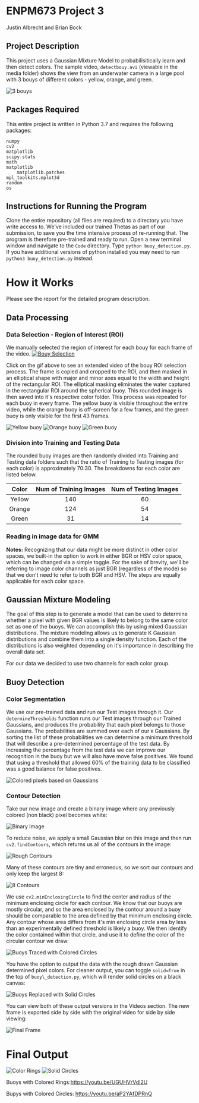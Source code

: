 # ENPM673 Project 3

Justin Albrecht and Brian Bock

## Project Description
This project uses a Gaussian Mixture Model to probabilisitically learn and then detect colors. The sample video, `detectbouy.avi` (viewable in the media folder) shows the view from an underwater camera in a large pool with 3 bouys of different colors - yellow, orange, and green.

![3 bouys](https://github.com/BrianBock/ENPM673_Project3/blob/master/images/3_bouys.gif)

## Packages Required

This entire project is written in Python 3.7 and requires the following packages:
	
	numpy
	cv2
	matplotlib
	scipy.stats
	math
	matplotlib
		matplotlib.patches
	mpl_toolkits.mplot3d
	random
	os


## Instructions for Running the Program
Clone the entire repository (all files are required) to a directory you have write access to. We've included our trained Thetas as part of our submission, to save you the time intensive process of re-running that. The program is therefore pre-trained and ready to run. Open a new terminal window and navigate to the `Code` directory. Type `python buoy_detection.py`. If you have additional versions of python installed you may need to run `python3 buoy_detection.py` instead. 




# How it Works
Please see the report for the detailed program description. 

## Data Processing

### Data Selection - Region of Interest (ROI)

We manually selected the region of interest for each bouy for each frame of the video. 
[![Bouy Selection](https://github.com/BrianBock/ENPM673_Project3/blob/master/images/bouy_select.gif)](https://youtu.be/gAHzZghxUaw)

Click on the gif above to see an extended video of the bouy ROI selection process.
The frame is copied and cropped to the ROI, and then masked in an elliptical shape with major and minor axes equal to the width and height of the rectangular ROI. The elliptical masking eliminates the water captured in the rectangular ROI around the spherical buoy. This rounded image is then saved into it's respective color folder. This process was repeated for each buoy in every frame. The yellow buoy is visible throughout the entire video, while the orange buoy is off-screen for a few frames, and the green buoy is only visible for the first 43 frames. 

![Yellow buoy](https://github.com/BrianBock/ENPM673_Project3/blob/master/images/yellow173.png)
![Orange buoy](https://github.com/BrianBock/ENPM673_Project3/blob/master/images/orange175.png)
![Green buoy](https://github.com/BrianBock/ENPM673_Project3/blob/master/images/green37.png)

### Division into Training and Testing Data

The rounded buoy images are then randomly divided into Training and Testing data folders such that the ratio of Training to Testing images (for each color) is approximately 70:30. The breakdowns for each color are listed below.

**Color** | **Num of Training Images** | **Num of Testing Images**
:---: | :---: | :---:
Yellow | 140 | 60
Orange | 124 | 54
Green | 31 | 14


### Reading in image data for GMM

**Notes:**
Recognizing that our data might be more distinct in other color spaces, we built-in the option to work in either BGR or HSV color space, which can be changed via a simple toggle. For the sake of brevity, we'll be referring to image color channels as just BGR (regardless of the mode) so that we don't need to refer to both BGR and HSV. The steps are equally applicable for each color space. 





## Gaussian Mixture Modeling

The goal of this step is to generate a model that can be used to determine whether a pixel with given BGR values is likely to belong to the same color set as one of the buoys. We can accomplish this by using mixed Gaussian distributions. The mixture modeling allows us to generate K Gaussian distributions and combine them into a single density function. Each of the distributions is also weighted depending on it's importance in describing the overall data set.  

For our data we decided to use two channels for each color group.



## Buoy Detection

### Color Segmentation
We use our pre-trained data and run our Test images through it. 
Our `determineThresholds` function runs our Test images through our Trained Gaussians, and produces the probability that each pixel belongs to those Gaussians. The probabilities are summed over each of our `K` Gaussians. By sorting the list of these probabilities we can determine a minimum threshold that will describe a pre-determined percentage of the test data. By increasing the percentage from the test data we can improve our recognition in the buoy but we will also have move false positives. We found that using a threshold that allowed 60\% of the training data to be classified was a good balance for false positives. 


![Colored pixels based on Gaussians](https://github.com/BrianBock/ENPM673_Project3/blob/master/images/all_colors.png)
### Contour Detection
Take our new image and create a binary image where any previously colored (non black) pixel becomes white:

![Binary Image](https://github.com/BrianBock/ENPM673_Project3/blob/master/images/bin.png)


To reduce noise, we apply a small Gaussian blur on this image and then run `cv2.findContours`, which returns us all of the contours in the image:

![Rough Contours](https://github.com/BrianBock/ENPM673_Project3/blob/master/images/rough_contours.png)

Many of these contours are tiny and erroneous, so we sort our contours and only keep the largest 8:

![8 Contours](https://github.com/BrianBock/ENPM673_Project3/blob/master/images/8_contours.png)
 
We use `cv2.minEnclosingCircle` to find the center and radius of the minimum enclosing circle for each contour. We know that our buoys are mostly circular, and so the area enclosed by the contour around a buoy should be comparable to the area defined by that minimum enclosing circle. Any contour whose area differs from it's min enclosing circle area by less than an experimentally defined threshold is likely a buoy. We then identify the color contained within that circle, and use it to define the color of the circular contour we draw:

![Buoys Traced with Colored Circles](https://github.com/BrianBock/ENPM673_Project3/blob/master/images/ring_contours.png)

You have the option to output the data with the rough drawn Gaussian determined pixel colors. For cleaner output, you can toggle `solid=True` in the top of `buoy\_detection.py`, which will render solid circles on a black canvas:

![Buoys Replaced with Solid Circles](https://github.com/BrianBock/ENPM673_Project3/blob/master/images/contours.png)


You can view both of these output versions in the Videos section. The new frame is exported side by side with the original video for side by side viewing:

![Final Frame](https://github.com/BrianBock/ENPM673_Project3/blob/master/images/finalframe.png)



# Final Output
![Color Rings](https://github.com/BrianBock/ENPM673_Project3/blob/master/images/color_rings.gif)
![Solid Circles](https://github.com/BrianBock/ENPM673_Project3/blob/master/images/solid_buoys.gif)

Buoys with Colored Rings:https://youtu.be/UGUHVrVdI2U

Bupys with Colored Circles: https://youtu.be/aP2YAfDPRnQ